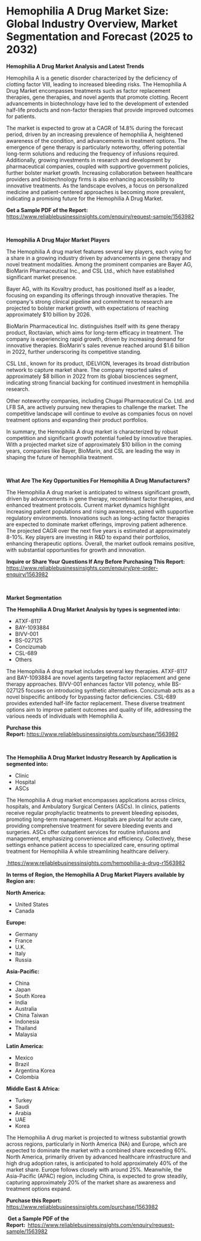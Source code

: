 <p><h1>Hemophilia A Drug Market Size: Global Industry Overview, Market Segmentation and Forecast (2025 to 2032)</h1></p><p><strong>Hemophilia A Drug Market Analysis and Latest Trends</strong></p>
<p><p>Hemophilia A is a genetic disorder characterized by the deficiency of clotting factor VIII, leading to increased bleeding risks. The Hemophilia A Drug Market encompasses treatments such as factor replacement therapies, gene therapies, and novel agents that promote clotting. Recent advancements in biotechnology have led to the development of extended half-life products and non-factor therapies that provide improved outcomes for patients.</p><p>The market is expected to grow at a CAGR of 14.8% during the forecast period, driven by an increasing prevalence of hemophilia A, heightened awareness of the condition, and advancements in treatment options. The emergence of gene therapy is particularly noteworthy, offering potential long-term solutions and reducing the frequency of infusions required. Additionally, growing investments in research and development by pharmaceutical companies, coupled with supportive government policies, further bolster market growth. Increasing collaboration between healthcare providers and biotechnology firms is also enhancing accessibility to innovative treatments. As the landscape evolves, a focus on personalized medicine and patient-centered approaches is becoming more prevalent, indicating a promising future for the Hemophilia A Drug Market.</p></p>
<p><strong>Get a Sample PDF of the Report:&nbsp;</strong> <a href="https://www.reliablebusinessinsights.com/enquiry/request-sample/1563982?utm_campaign=3168&utm_medium=2&utm_source=Github&utm_content=ia&utm_term=19042025&utm_id=hemophilia-a-drug">https://www.reliablebusinessinsights.com/enquiry/request-sample/1563982</a></p>
<p>&nbsp;</p>
<p><strong>Hemophilia A Drug Major Market Players</strong></p>
<p><p>The Hemophilia A drug market features several key players, each vying for a share in a growing industry driven by advancements in gene therapy and novel treatment modalities. Among the prominent companies are Bayer AG, BioMarin Pharmaceutical Inc., and CSL Ltd., which have established significant market presence.</p><p>Bayer AG, with its Kovaltry product, has positioned itself as a leader, focusing on expanding its offerings through innovative therapies. The company's strong clinical pipeline and commitment to research are projected to bolster market growth, with expectations of reaching approximately $10 billion by 2026.</p><p>BioMarin Pharmaceutical Inc. distinguishes itself with its gene therapy product, Roctavian, which aims for long-term efficacy in treatment. The company is experiencing rapid growth, driven by increasing demand for innovative therapies. BioMarin's sales revenue reached around $1.6 billion in 2022, further underscoring its competitive standing.</p><p>CSL Ltd., known for its product, IDELVION, leverages its broad distribution network to capture market share. The company reported sales of approximately $8 billion in 2022 from its global biosciences segment, indicating strong financial backing for continued investment in hemophilia research.</p><p>Other noteworthy companies, including Chugai Pharmaceutical Co. Ltd. and LFB SA, are actively pursuing new therapies to challenge the market. The competitive landscape will continue to evolve as companies focus on novel treatment options and expanding their product portfolios.</p><p>In summary, the Hemophilia A drug market is characterized by robust competition and significant growth potential fueled by innovative therapies. With a projected market size of approximately $10 billion in the coming years, companies like Bayer, BioMarin, and CSL are leading the way in shaping the future of hemophilia treatment.</p></p>
<p>&nbsp;</p>
<p><strong>What Are The Key Opportunities For Hemophilia A Drug Manufacturers?</strong></p>
<p><p>The Hemophilia A drug market is anticipated to witness significant growth, driven by advancements in gene therapy, recombinant factor therapies, and enhanced treatment protocols. Current market dynamics highlight increasing patient populations and rising awareness, paired with supportive regulatory environments. Innovations such as long-acting factor therapies are expected to dominate market offerings, improving patient adherence. The projected CAGR over the next five years is estimated at approximately 8-10%. Key players are investing in R&D to expand their portfolios, enhancing therapeutic options. Overall, the market outlook remains positive, with substantial opportunities for growth and innovation.</p></p>
<p><strong>Inquire or Share Your Questions If Any Before Purchasing This Report:</strong> <a href="https://www.reliablebusinessinsights.com/enquiry/pre-order-enquiry/1563982?utm_campaign=3168&utm_medium=2&utm_source=Github&utm_content=ia&utm_term=19042025&utm_id=hemophilia-a-drug">https://www.reliablebusinessinsights.com/enquiry/pre-order-enquiry/1563982</a></p>
<p>&nbsp;</p>
<p><strong>Market Segmentation</strong></p>
<p><strong>The Hemophilia A Drug Market Analysis by types is segmented into:</strong></p>
<p><ul><li>ATXF-8117</li><li>BAY-1093884</li><li>BIVV-001</li><li>BS-027125</li><li>Concizumab</li><li>CSL-689</li><li>Others</li></ul></p>
<p><p>The Hemophilia A drug market includes several key therapies. ATXF-8117 and BAY-1093884 are novel agents targeting factor replacement and gene therapy approaches. BIVV-001 enhances factor VIII potency, while BS-027125 focuses on introducing synthetic alternatives. Concizumab acts as a novel bispecific antibody for bypassing factor deficiencies. CSL-689 provides extended half-life factor replacement. These diverse treatment options aim to improve patient outcomes and quality of life, addressing the various needs of individuals with Hemophilia A.</p></p>
<p><strong>Purchase this Report:&nbsp;</strong><a href="https://www.reliablebusinessinsights.com/purchase/1563982?utm_campaign=3168&utm_medium=2&utm_source=Github&utm_content=ia&utm_term=19042025&utm_id=hemophilia-a-drug">https://www.reliablebusinessinsights.com/purchase/1563982</a></p>
<p>&nbsp;</p>
<p><strong>The Hemophilia A Drug Market Industry Research by Application is segmented into:</strong></p>
<p><ul><li>Clinic</li><li>Hospital</li><li>ASCs</li></ul></p>
<p><p>The Hemophilia A drug market encompasses applications across clinics, hospitals, and Ambulatory Surgical Centers (ASCs). In clinics, patients receive regular prophylactic treatments to prevent bleeding episodes, promoting long-term management. Hospitals are pivotal for acute care, providing comprehensive treatment for severe bleeding events and surgeries. ASCs offer outpatient services for routine infusions and management, emphasizing convenience and efficiency. Collectively, these settings enhance patient access to specialized care, ensuring optimal treatment for Hemophilia A while streamlining healthcare delivery.</p></p>
<p><a href="https://www.reliablebusinessinsights.com/hemophilia-a-drug-r1563982?utm_campaign=3168&utm_medium=2&utm_source=Github&utm_content=ia&utm_term=19042025&utm_id=hemophilia-a-drug">&nbsp;https://www.reliablebusinessinsights.com/hemophilia-a-drug-r1563982</a></p>
<p><strong>In terms of Region, the Hemophilia A Drug Market Players available by Region are:</strong></p>
<p>
    <p> <strong> North America: </strong>
        <ul>
            <li>United States</li>
            <li>Canada</li>
        </ul>
        </p> 
    <p> <strong> Europe: </strong>
        <ul>
            <li>Germany</li>
            <li>France</li>
            <li>U.K.</li>
            <li>Italy</li>
            <li>Russia</li>
        </ul>
        </p> 
    <p> <strong> Asia-Pacific: </strong>
        <ul>
            <li>China</li>
            <li>Japan</li>
            <li>South Korea</li>
            <li>India</li>
            <li>Australia</li>
            <li>China Taiwan</li>
            <li>Indonesia</li>
            <li>Thailand</li>
            <li>Malaysia</li>
        </ul>
        </p> 
    <p> <strong> Latin America: </strong>
        <ul>
            <li>Mexico</li>
            <li>Brazil</li>
            <li>Argentina Korea</li>
            <li>Colombia</li>
        </ul>
        </p> 
    <p> <strong> Middle East & Africa: </strong>
        <ul>
            <li>Turkey</li>
            <li>Saudi</li>
            <li>Arabia</li>
            <li>UAE</li>
            <li>Korea</li>
        </ul>
    </p>
    </p>
<p><p>The Hemophilia A drug market is projected to witness substantial growth across regions, particularly in North America (NA) and Europe, which are expected to dominate the market with a combined share exceeding 60%. North America, primarily driven by advanced healthcare infrastructure and high drug adoption rates, is anticipated to hold approximately 40% of the market share. Europe follows closely with around 25%. Meanwhile, the Asia-Pacific (APAC) region, including China, is expected to grow steadily, capturing approximately 20% of the market share as awareness and treatment options expand.</p></p>
<p><strong>Purchase this Report: </strong><a href="https://www.reliablebusinessinsights.com/purchase/1563982?utm_campaign=3168&utm_medium=2&utm_source=Github&utm_content=ia&utm_term=19042025&utm_id=hemophilia-a-drug">https://www.reliablebusinessinsights.com/purchase/1563982</a></p>
<p>&nbsp;<strong>Get a Sample PDF of the Report:&nbsp;&nbsp;</strong><a href="https://www.reliablebusinessinsights.com/enquiry/request-sample/1563982?utm_campaign=3168&utm_medium=2&utm_source=Github&utm_content=ia&utm_term=19042025&utm_id=hemophilia-a-drug">https://www.reliablebusinessinsights.com/enquiry/request-sample/1563982</a></p>
<p><strong></strong></p>
<p><p></p><p></p><p></p></p>